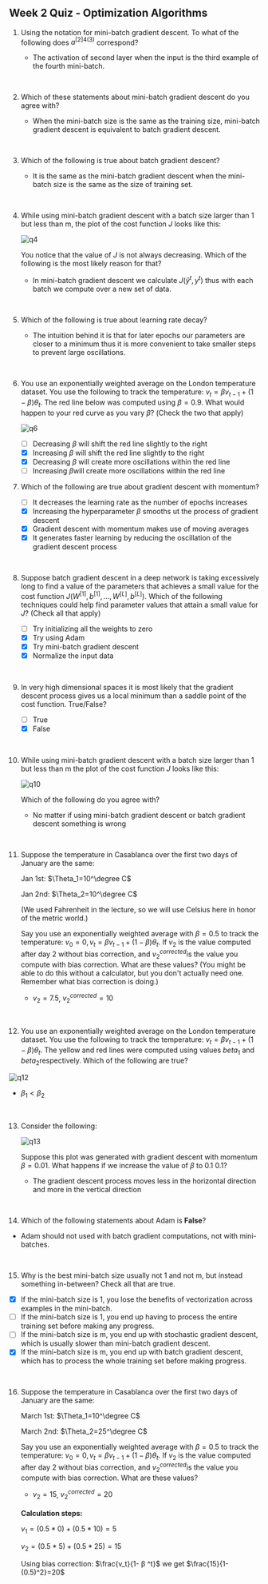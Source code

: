 ## Week 2 Quiz - Optimization Algorithms

1. Using the notation for mini-batch gradient descent. To what of the following does $a^{[2]{4}(3)}$ correspond?

   - The activation of second layer when the input is the third example of the fourth mini-batch.

<br>

2. Which of these statements about mini-batch gradient descent do you agree with?

   - When the mini-batch size is the same as the training size, mini-batch gradient descent is equivalent to batch gradient descent.

<br>

3. Which of the following is true about batch gradient descent?

   - It is the same as the mini-batch gradient descent when the mini-batch size is the same as the size of training set.

<br>

4. While using mini-batch gradient descent with a batch size larger than 1 but less than m, the plot of the cost function $J$ looks like this:

   ![q4](images/q4.png)

   You notice that the value of $J$ is not always decreasing. Which of the following is the most likely reason for that?

   - In mini-batch gradient descent we calculate $J(\hat{y}^{t}, y^t)$ thus with each batch we compute over a new set of data.

<br>

5. Which of the following is true about learning rate decay?

   - The intuition behind it is that for later epochs our parameters are closer to a minimum thus it is more convenient to take smaller steps to prevent large oscillations.

<br>

6. You use an exponentially weighted average on the London temperature dataset. You use the following to track the temperature: $v_t=βv_{t−1}+(1−β)θ_t$. The red line below was computed using $β=0.9$. What would happen to your red curve as you vary $β$? (Check the two that apply)

   ![q6](images/q6.png)

   - [ ] Decreasing $β$ will shift the red line slightly to the right
   - [x] Increasing $β$ will shift the red line slightly to the right
   - [x] Decreasing $β$ will create more oscillations within the red line
   - [ ] Increasing $β$will create more oscillations within the red line

7. Which of the following are true about gradient descent with momentum?

   - [ ] It decreases the learning rate as the number of epochs increases
   - [x] Increasing the hyperparameter $β$ smooths ut the process of gradient descent
   - [x] Gradient descent with momentum makes use of moving averages
   - [x] It generates faster learning by reducing the oscillation of the gradient descent process

<br>

8. Suppose batch gradient descent in a deep network is taking excessively long to find a value of the parameters that achieves a small value for the cost function $J(W^{[1]}, b^{[1]}, ...,W^{[L]},b^{[L]})$. Which of the following techniques could help find parameter values that attain a small value for $J$? (Check all that apply)

   - [ ] Try initializing all the weights to zero
   - [x] Try using Adam
   - [x] Try mini-batch gradient descent
   - [x] Normalize the input data

<br>

9. In very high dimensional spaces it is most likely that the gradient descent process gives us a local minimum than a saddle point of the cost function. True/False?

   - [ ] True
   - [x] False

<br>

10. While using mini-batch gradient descent with a batch size larger than 1 but less than m the plot of the cost function $J$ looks like this:

      ![q10](images/q10.png)

      Which of the following do you agree with?

      - No matter if using mini-batch gradient descent or batch gradient descent something is wrong

<br>

11. Suppose the temperature in Casablanca over the first two days of January are the same:

      Jan 1st: $\Theta_1=10^\degree C$

      Jan 2nd: $\Theta_2=10^\degree C$

      (We used Fahrenheit in the lecture, so we will use Celsius here in honor of the metric world.)

      Say you use an exponentially weighted average with $β=0.5$ to track the temperature: $v_0=0, v_t=βv_{t−1}+(1−β)θ_t$. If $v_2$ ​is the value computed after day 2 without bias correction, and $v_2^{corrected}$​ is the value you compute with bias correction. What are these values? (You might be able to do this without a calculator, but you don't actually need one. Remember what bias correction is doing.)

      - $v_2=7.5$, $v_2^{corrected}=10$

<br>

12. You use an exponentially weighted average on the London temperature dataset. You use the following to track the temperature: $v_t=βv_{t−1}+(1−β)θ_t$​. The yellow and red lines were computed using values $beta_1$ and $beta_2$ ​respectively. Which of the following are true?

   ![q12](images/q12.png)

   - $β_1 < β_2$

<br>

13. Consider the following:

      ![q13](images/q13.png)

      Suppose this plot was generated with gradient descent with momentum $β=0.01$. What happens if we increase the value of $β$ to 0.1 0.1?

      - The gradient descent process moves less in the horizontal direction and more in the vertical direction

<br>


14. Which of the following statements about Adam is **False**?

   - Adam should not used with batch gradient computations, not with mini-batches.

<br>

15. Why is the best mini-batch size usually not 1 and not m, but instead something in-between? Check all that are true.

   - [x] If the mini-batch size is 1, you lose the benefits of vectorization across examples in the mini-batch.
   - [ ] If the mini-batch size is 1, you end up having to process the entire training set before making any progress.
   - [ ] If the mini-batch size is m, you end up with stochastic gradient descent, which is usually slower than mini-batch gradient descent.
   - [x] If the mini-batch size is m, you end up with batch gradient descent, which has to process the whole training set before making progress.

<br>


16. Suppose the temperature in Casablanca over the first two days of January are the same:

      March 1st: $\Theta_1=10^\degree C$

      March 2nd: $\Theta_2=25^\degree C$

      Say you use an exponentially weighted average with $β=0.5$ to track the temperature: $v_0=0, v_t=βv_{t−1}+(1−β)θ_t$. If $v_2$ ​is the value computed after day 2 without bias correction, and $v_2^{corrected}$​ is the value you compute with bias correction. What are these values?

      - $v_2=15$, $v_2^{corrected}=20$

      <br>
      <strong>Calculation steps:</strong>

      $v_1=(0.5*0)+(0.5*10)=5$

      $v_2=(0.5*5)+(0.5*25)=15$

      Using bias correction: $\frac{v_t}{1- β ^t}$ we get $\frac{15}{1-(0.5)^2}=20$


